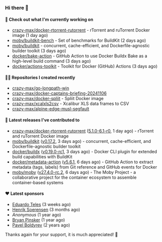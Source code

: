### Hi there 👋

#### 👷 Check out what I'm currently working on

- [crazy-max/docker-rtorrent-rutorrent](https://github.com/crazy-max/docker-rtorrent-rutorrent) - rTorrent and ruTorrent Docker image (1 day ago)
- [moby/buildkit-bench](https://github.com/moby/buildkit-bench) - Set of benchmarks for BuildKit (2 days ago)
- [moby/buildkit](https://github.com/moby/buildkit) - concurrent, cache-efficient, and Dockerfile-agnostic builder toolkit (3 days ago)
- [docker/bake-action](https://github.com/docker/bake-action) - GitHub Action to use Docker Buildx Bake as a high-level build command (3 days ago)
- [docker/actions-toolkit](https://github.com/docker/actions-toolkit) - Toolkit for Docker (GitHub) Actions (3 days ago)

#### 👨‍💻 Repositories I created recently

- [crazy-max/go-longpath-win](https://github.com/crazy-max/go-longpath-win)
- [crazy-max/docker-captains-briefing-20241106](https://github.com/crazy-max/docker-captains-briefing-20241106)
- [crazy-max/docker-spliit](https://github.com/crazy-max/docker-spliit) - Spliit Docker image
- [crazy-max/xcalxls2csv](https://github.com/crazy-max/xcalxls2csv) - Xcalibur XLS data frames to CSV
- [crazy-max/alpine-edge-musl-segfault](https://github.com/crazy-max/alpine-edge-musl-segfault)

#### 🚀 Latest releases I've contributed to

- [crazy-max/docker-rtorrent-rutorrent](https://github.com/crazy-max/docker-rtorrent-rutorrent) ([5.1.0-6.1-r0](https://github.com/crazy-max/docker-rtorrent-rutorrent/releases/tag/5.1.0-6.1-r0), 1 day ago) - rTorrent and ruTorrent Docker image
- [moby/buildkit](https://github.com/moby/buildkit) ([v0.17.2](https://github.com/moby/buildkit/releases/tag/v0.17.2), 3 days ago) - concurrent, cache-efficient, and Dockerfile-agnostic builder toolkit
- [docker/buildx](https://github.com/docker/buildx) ([v0.19.0-rc1](https://github.com/docker/buildx/releases/tag/v0.19.0-rc1), 3 days ago) - Docker CLI plugin for extended build capabilities with BuildKit
- [docker/metadata-action](https://github.com/docker/metadata-action) ([v5.6.1](https://github.com/docker/metadata-action/releases/tag/v5.6.1), 6 days ago) - GitHub Action to extract metadata (tags, labels) from Git reference and GitHub events for Docker
- [moby/moby](https://github.com/moby/moby) ([v27.4.0-rc.2](https://github.com/moby/moby/releases/tag/v27.4.0-rc.2), 6 days ago) - The Moby Project - a collaborative project for the container ecosystem to assemble container-based systems

#### ❤️ Latest sponsors
- [Eduardo Teles](https://github.com/eduardoteles17) (3 weeks ago)
- [Henrik Soerensen](https://github.com/hsoerensen) (3 months ago)
- _Anonymous_ (1 year ago)
- [Bryan Pinsker](https://github.com/BryanPinsker) (1 year ago)
- [Pavel Boldyrev](https://github.com/bpg) (2 years ago)

Thanks again for your support, it is much appreciated! 🙏
